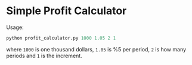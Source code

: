 # Simple Profit Calculator

Usage:

```python
python profit_calculator.py 1000 1.05 2 1
```

where `1000` is one thousand dollars, `1.05` is %5 per period, `2` is how many periods and `1` is the increment.
